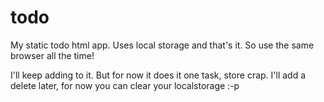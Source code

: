 todo
====

My static todo html app. Uses local storage and that&#39;s it. So use the same browser all the time!

I'll keep adding to it. But for now it does it one task, store crap. I'll add a delete later, for now you can clear your localstorage :-p
